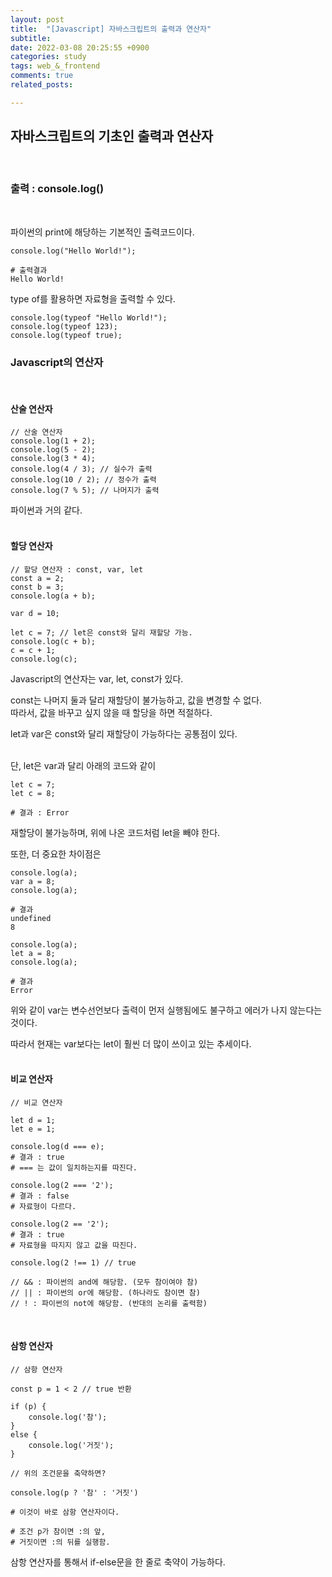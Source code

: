 ```yaml
---
layout: post
title:  "[Javascript] 자바스크립트의 출력과 연산자"
subtitle:  
date: 2022-03-08 20:25:55 +0900
categories: study
tags: web_&_frontend
comments: true
related_posts:

---
```


## 자바스크립트의 기초인 출력과 연산자 <br/>
<br/>

### 출력 : console.log()<br/>
<br/>

파이썬의 print에 해당하는 기본적인 출력코드이다.

```
console.log("Hello World!");

# 출력결과
Hello World!
```

type of를 활용하면 자료형을 출력할 수 있다.<br/>

```
console.log(typeof "Hello World!");
console.log(typeof 123);
console.log(typeof true);
```

### Javascript의 연산자<br/>
<br/>

#### 산술 연산자<br/>

```
// 산술 연산자
console.log(1 + 2);
console.log(5 - 2);
console.log(3 * 4);
console.log(4 / 3); // 실수가 출력
console.log(10 / 2); // 정수가 출력
console.log(7 % 5); // 나머지가 출력
```
파이썬과 거의 같다.<br/>
<br/>

#### 할당 연산자<br/>

```
// 할당 연산자 : const, var, let
const a = 2;
const b = 3;
console.log(a + b);

var d = 10;

let c = 7; // let은 const와 달리 재할당 가능.
console.log(c + b);
c = c + 1;
console.log(c);
```

Javascript의 연산자는 var, let, const가 있다. <br/>

const는 나머지 둘과 달리 재할당이 불가능하고, 값을 변경할 수 없다.<br/>
따라서, 값을 바꾸고 싶지 않을 때 할당을 하면 적절하다.<br/>

let과 var은 const와 달리 재할당이 가능하다는 공통점이 있다.<br/>
<br/>

단, let은 var과 달리 아래의 코드와 같이

```
let c = 7;
let c = 8;

# 결과 : Error
```
재할당이 불가능하며, 위에 나온 코드처럼 let을 빼야 한다.<br/>

또한, 더 중요한 차이점은

```
console.log(a);
var a = 8;
console.log(a);

# 결과
undefined
8

console.log(a);
let a = 8;
console.log(a);

# 결과
Error
```
위와 같이 var는 변수선언보다 출력이 먼저 실행됨에도 불구하고 에러가 나지 않는다는 것이다.<br/>

따라서 현재는 var보다는 let이 훨씬 더 많이 쓰이고 있는 추세이다.<br/>
<br/>

#### 비교 연산자<br/>

```
// 비교 연산자

let d = 1;
let e = 1;

console.log(d === e);
# 결과 : true
# === 는 값이 일치하는지를 따진다.

console.log(2 === '2');
# 결과 : false
# 자료형이 다르다.

console.log(2 == '2');
# 결과 : true
# 자료형을 따지지 않고 값을 따진다.

console.log(2 !== 1) // true

// && : 파이썬의 and에 해당함. (모두 참이여야 참)
// || : 파이썬의 or에 해당함. (하나라도 참이면 참)
// ! : 파이썬의 not에 해당함. (반대의 논리를 출력함)
```
<br/>

#### 삼항 연산자<br/>

```
// 삼항 연산자

const p = 1 < 2 // true 반환

if (p) {
    console.log('참');
}
else {
    console.log('거짓');
}

// 위의 조건문을 축약하면?

console.log(p ? '참' : '거짓')

# 이것이 바로 삼항 연산자이다.

# 조건 p가 참이면 :의 앞,
# 거짓이면 :의 뒤를 실행함.
```
삼항 연산자를 통해서 if-else문을 한 줄로 축약이 가능하다.<br/>